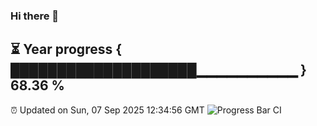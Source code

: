 ### Hi there 👋
⏳ Year progress { ████████████████████▁▁▁▁▁▁▁▁▁▁ } 68.36 %
---
⏰ Updated on Sun, 07 Sep 2025 12:34:56 GMT
![Progress Bar CI](https://github.com/liununu/liununu/workflows/Progress%20Bar%20CI/badge.svg)
